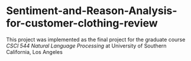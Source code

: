 # Sentiment-and-Reason-Analysis-for-customer-clothing-review
This project was implemented as the final project for the graduate course *CSCI 544 Natural Language Processing* at University of Southern California, Los Angeles </br>
